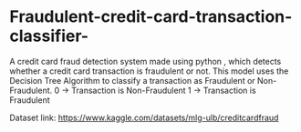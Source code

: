 # Fraudulent-credit-card-transaction-classifier-
A credit card fraud detection system made using python , which detects whether a credit card transaction is fraudulent or not. This model uses the Decision Tree Algorithm to classify a transaction as Fraudulent or Non-Fraudulent.  0 -> Transaction is Non-Fraudulent  1 -> Transaction is Fraudulent

Dataset link: https://www.kaggle.com/datasets/mlg-ulb/creditcardfraud
